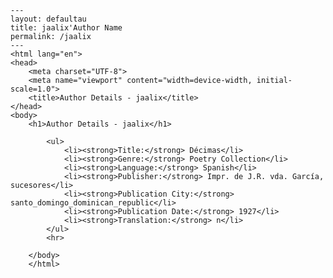 
    ---
    layout: defaultau
    title: jaalix'Author Name 
    permalink: /jaalix
    ---
    <html lang="en">
    <head>
        <meta charset="UTF-8">
        <meta name="viewport" content="width=device-width, initial-scale=1.0">
        <title>Author Details - jaalix</title>
    </head>
    <body>
        <h1>Author Details - jaalix</h1>
        
            <ul>
                <li><strong>Title:</strong> Décimas</li>
                <li><strong>Genre:</strong> Poetry Collection</li>
                <li><strong>Language:</strong> Spanish</li>
                <li><strong>Publisher:</strong> Impr. de J.R. vda. García, sucesores</li>
                <li><strong>Publication City:</strong> santo_domingo_dominican_republic</li>
                <li><strong>Publication Date:</strong> 1927</li>
                <li><strong>Translation:</strong> n</li>
            </ul>
            <hr>
            
        </body>
        </html>
        